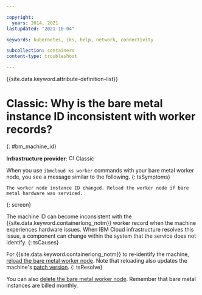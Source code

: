 ```yaml
---

copyright: 
  years: 2014, 2021
lastupdated: "2021-10-04"

keywords: kubernetes, iks, help, network, connectivity

subcollection: containers
content-type: troubleshoot

---
```


{{site.data.keyword.attribute-definition-list}}



# Classic: Why is the bare metal instance ID inconsistent with worker records?
{: #bm_machine_id}

**Infrastructure provider**: <img src="images/icon-classic.png" alt="Classic infrastructure provider icon" width="15" style="width:15px; border-style: none"/> Classic


When you use `ibmcloud ks worker` commands with your bare metal worker node, you see a message similar to the following.
{: tsSymptoms}

```
The worker node instance ID changed. Reload the worker node if bare metal hardware was serviced.
```
{: screen}


The machine ID can become inconsistent with the {{site.data.keyword.containerlong_notm}} worker record when the machine experiences hardware issues. When IBM Cloud infrastructure resolves this issue, a component can change within the system that the service does not identify.
{: tsCauses}


For {{site.data.keyword.containerlong_notm}} to re-identify the machine, [reload the bare metal worker node](/docs/containers?topic=containers-kubernetes-service-cli#cs_worker_reload). Note that reloading also updates the machine's [patch version](/docs/containers?topic=containers-changelog).
{: tsResolve}

You can also [delete the bare metal worker node](/docs/containers?topic=containers-kubernetes-service-cli#cs_cluster_rm). Remember that bare metal instances are billed monthly.






